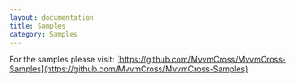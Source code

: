 ```yaml
---
layout: documentation
title: Samples
category: Samples
---
```

For the samples please visit: [https://github.com/MvvmCross/MvvmCross-Samples](https://github.com/MvvmCross/MvvmCross-Samples)
